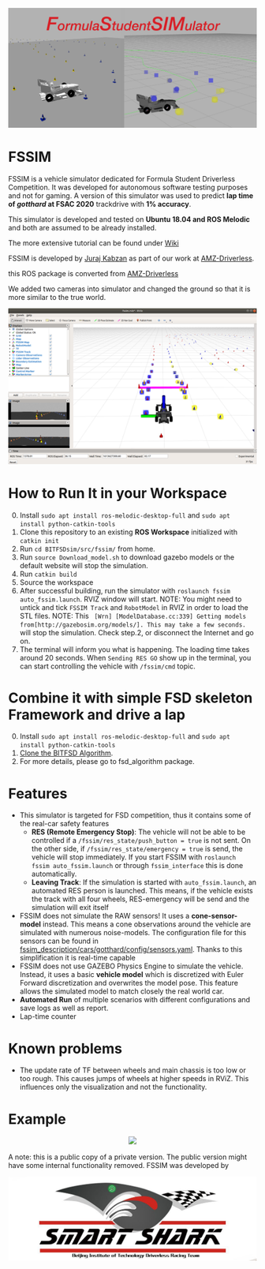 <p align="center"> 
<img src="fssim_doc/img/fssim_logo.png">
</p>


# FSSIM 
FSSIM is a vehicle simulator dedicated for Formula Student Driverless Competition. It was developed for autonomous software testing purposes and not for gaming. A version of this simulator was used to predict **lap time of *gotthard* at FSAC 2020** trackdrive with **1% accuracy**. 

This simulator is developed and tested on **Ubuntu 18.04 and ROS Melodic** and both are assumed to be already installed.

The more extensive tutorial can be found under [Wiki](fssim_doc/index.md)

FSSIM is developed by [Juraj Kabzan](https://www.linkedin.com/in/juraj-kabzan-143698a1/) as part of our work at [AMZ-Driverless](http://driverless.amzracing.ch/).

this ROS package is converted from [AMZ-Driverless](https://github.com/AMZ-Driverless/fssim)

We added two cameras into simulator and changed the ground so that it is more similar to the true world.

<p align="center"> 
<img src="fssim_doc/img/cameras.png">
</p>

# How to Run It in your Workspace
0. Install `sudo apt install ros-melodic-desktop-full` and `sudo apt install python-catkin-tools`
1. Clone this repository to an existing **ROS Workspace** initialized with `catkin init`
2. Run `cd BITFSDsim/src/fssim/` from home.
3. Run `source Download_model.sh` to download gazebo models or the default website will stop the simulation.
3. Run `catkin build`
4. Source the workspace
5. After successful building, run the simulator with `roslaunch fssim auto_fssim.launch`. RVIZ window will start. NOTE: You might need to untick and tick `FSSIM Track` and `RobotModel` in RVIZ in order to load the STL files. NOTE: This ` [Wrn] [ModelDatabase.cc:339] Getting models from[http://gazebosim.org/models/]. This may take a few seconds.` will stop the simulation. Check step.2, or disconnect the Internet and go on.
6. The terminal will inform you what is happening. The loading time takes around 20 seconds. When `Sending RES GO` show up in the terminal, you can start controlling the vehicle with `/fssim/cmd` topic.

# Combine it with simple FSD skeleton Framework and drive a lap
0. Install `sudo apt install ros-melodic-desktop-full` and `sudo apt install python-catkin-tools`
1. [Clone the BITFSD Algorithm](https://github.com/bitfsd/fsd_algorithm).
2. For more details, please go to fsd_algorithm package.


# Features
* This simulator is targeted for FSD competition, thus it contains some of the real-car safety features
  * **RES (Remote Emergency Stop)**: The vehicle will not be able to be controlled if a `/fssim/res_state/push_button = true` is not sent. On the other side, if  `/fssim/res_state/emergency = true` is send, the vehicle will stop immediately. If you start FSSIM with `roslaunch fssim auto_fssim.launch` or through `fssim_interface` this is done automatically.
  * **Leaving Track**: If the simulation is started with `auto_fssim.launch`, an automated RES person is launched. This means, if the vehicle exists the track with all four wheels, RES-emergency will be send and the simulation will exit itself
* FSSIM does not simulate the RAW sensors! It uses a **cone-sensor-model** instead. This means a cone observations around the vehicle are simulated with numerous noise-models.  The configuration file for this sensors can be found in [fssim_description/cars/gotthard/config/sensors.yaml](fssim_description/cars/gotthard/config/sensors.yaml). Thanks to this simplification it is real-time capable
* FSSIM does not use GAZEBO Physics Engine to simulate the vehicle. Instead, it uses a basic **vehicle model** which is discretized with Euler Forward discretization and overwrites the model pose. This feature allows the simulated model to match closely the real world car.
* **Automated Run** of multiple scenarios with different configurations and save logs as well as report.
* Lap-time counter

# Known problems
* The update rate of TF between wheels and main chassis is too low or too rough. This causes jumps of wheels at higher speeds in RViZ. This influences only the visualization and not the functionality. 

# Example
<p align="center"> 
<img src="fssim_doc/img/fssim_demo.gif" width="700" />
</p>

A note: this is a public copy of a private version. The public version might have some internal functionality removed.
FSSIM was developed by

<p align="center"> 
<img src="fssim_doc/img/BITFSD Racing Team.png">
</p>

